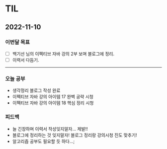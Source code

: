 # TIL

## 2022-11-10



### 이번달 목표

- [ ] 백기선 님의 이펙티브 자바 강의 2부 보며 블로그에 정리.
- [ ] 이력서 다듬기.

---


### 오늘 공부

- 생각정리 블로그 작성 완료
- 이펙티브 자바 강의 아이템 17 완벽 공략 시청 
- 이펙티브 자바 강의 아이템 18 핵심 정리 시청

### 피드백

- 늘 긴장하며 이력서 작성잊지말자... 제발!!
- 블로그에 정리하는 것 잊지말자! 블로그 정리랑 강의시청 진도 맞추기!
- 알고리즘 공부도 필요할 듯 하다...;
